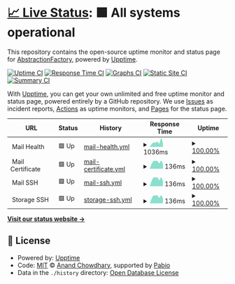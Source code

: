 # [📈 Live Status](https://abstractionfactory.github.io/monitoring): <!--live status--> **🟩 All systems operational**

This repository contains the open-source uptime monitor and status page for [AbstractionFactory](https://abstractionfactory.github.io/monitoring), powered by [Upptime](https://github.com/upptime/upptime).

[![Uptime CI](https://github.com/abstractionfactory/monitoring/workflows/Uptime%20CI/badge.svg)](https://github.com/abstractionfactory/monitoring/actions?query=workflow%3A%22Uptime+CI%22)
[![Response Time CI](https://github.com/abstractionfactory/monitoring/workflows/Response%20Time%20CI/badge.svg)](https://github.com/abstractionfactory/monitoring/actions?query=workflow%3A%22Response+Time+CI%22)
[![Graphs CI](https://github.com/abstractionfactory/monitoring/workflows/Graphs%20CI/badge.svg)](https://github.com/abstractionfactory/monitoring/actions?query=workflow%3A%22Graphs+CI%22)
[![Static Site CI](https://github.com/abstractionfactory/monitoring/workflows/Static%20Site%20CI/badge.svg)](https://github.com/abstractionfactory/monitoring/actions?query=workflow%3A%22Static+Site+CI%22)
[![Summary CI](https://github.com/abstractionfactory/monitoring/workflows/Summary%20CI/badge.svg)](https://github.com/abstractionfactory/monitoring/actions?query=workflow%3A%22Summary+CI%22)

With [Upptime](https://upptime.js.org), you can get your own unlimited and free uptime monitor and status page, powered entirely by a GitHub repository. We use [Issues](https://github.com/abstractionfactory/monitoring/issues) as incident reports, [Actions](https://github.com/abstractionfactory/monitoring/actions) as uptime monitors, and [Pages](https://abstractionfactory.github.io/monitoring) for the status page.

<!--start: status pages-->
<!-- This summary is generated by Upptime (https://github.com/upptime/upptime) -->
<!-- Do not edit this manually, your changes will be overwritten -->
<!-- prettier-ignore -->
| URL | Status | History | Response Time | Uptime |
| --- | ------ | ------- | ------------- | ------ |
| <img alt="" src="https://icons.duckduckgo.com/ip3/null.ico" height="13"> Mail Health | 🟩 Up | [mail-health.yml](https://github.com/abstractionfactory/monitoring/commits/HEAD/history/mail-health.yml) | <details><summary><img alt="Response time graph" src="./graphs/mail-health/response-time-week.png" height="20"> 1036ms</summary><br><a href="https://abstractionfactory.github.io/monitoring/history/mail-health"><img alt="Response time 876" src="https://img.shields.io/endpoint?url=https%3A%2F%2Fraw.githubusercontent.com%2Fabstractionfactory%2Fmonitoring%2FHEAD%2Fapi%2Fmail-health%2Fresponse-time.json"></a><br><a href="https://abstractionfactory.github.io/monitoring/history/mail-health"><img alt="24-hour response time 757" src="https://img.shields.io/endpoint?url=https%3A%2F%2Fraw.githubusercontent.com%2Fabstractionfactory%2Fmonitoring%2FHEAD%2Fapi%2Fmail-health%2Fresponse-time-day.json"></a><br><a href="https://abstractionfactory.github.io/monitoring/history/mail-health"><img alt="7-day response time 1036" src="https://img.shields.io/endpoint?url=https%3A%2F%2Fraw.githubusercontent.com%2Fabstractionfactory%2Fmonitoring%2FHEAD%2Fapi%2Fmail-health%2Fresponse-time-week.json"></a><br><a href="https://abstractionfactory.github.io/monitoring/history/mail-health"><img alt="30-day response time 876" src="https://img.shields.io/endpoint?url=https%3A%2F%2Fraw.githubusercontent.com%2Fabstractionfactory%2Fmonitoring%2FHEAD%2Fapi%2Fmail-health%2Fresponse-time-month.json"></a><br><a href="https://abstractionfactory.github.io/monitoring/history/mail-health"><img alt="1-year response time 876" src="https://img.shields.io/endpoint?url=https%3A%2F%2Fraw.githubusercontent.com%2Fabstractionfactory%2Fmonitoring%2FHEAD%2Fapi%2Fmail-health%2Fresponse-time-year.json"></a></details> | <details><summary><a href="https://abstractionfactory.github.io/monitoring/history/mail-health">100.00%</a></summary><a href="https://abstractionfactory.github.io/monitoring/history/mail-health"><img alt="All-time uptime 100.00%" src="https://img.shields.io/endpoint?url=https%3A%2F%2Fraw.githubusercontent.com%2Fabstractionfactory%2Fmonitoring%2FHEAD%2Fapi%2Fmail-health%2Fuptime.json"></a><br><a href="https://abstractionfactory.github.io/monitoring/history/mail-health"><img alt="24-hour uptime 100.00%" src="https://img.shields.io/endpoint?url=https%3A%2F%2Fraw.githubusercontent.com%2Fabstractionfactory%2Fmonitoring%2FHEAD%2Fapi%2Fmail-health%2Fuptime-day.json"></a><br><a href="https://abstractionfactory.github.io/monitoring/history/mail-health"><img alt="7-day uptime 100.00%" src="https://img.shields.io/endpoint?url=https%3A%2F%2Fraw.githubusercontent.com%2Fabstractionfactory%2Fmonitoring%2FHEAD%2Fapi%2Fmail-health%2Fuptime-week.json"></a><br><a href="https://abstractionfactory.github.io/monitoring/history/mail-health"><img alt="30-day uptime 100.00%" src="https://img.shields.io/endpoint?url=https%3A%2F%2Fraw.githubusercontent.com%2Fabstractionfactory%2Fmonitoring%2FHEAD%2Fapi%2Fmail-health%2Fuptime-month.json"></a><br><a href="https://abstractionfactory.github.io/monitoring/history/mail-health"><img alt="1-year uptime 100.00%" src="https://img.shields.io/endpoint?url=https%3A%2F%2Fraw.githubusercontent.com%2Fabstractionfactory%2Fmonitoring%2FHEAD%2Fapi%2Fmail-health%2Fuptime-year.json"></a></details>
| <img alt="" src="https://icons.duckduckgo.com/ip3/null.ico" height="13"> Mail Certificate | 🟩 Up | [mail-certificate.yml](https://github.com/abstractionfactory/monitoring/commits/HEAD/history/mail-certificate.yml) | <details><summary><img alt="Response time graph" src="./graphs/mail-certificate/response-time-week.png" height="20"> 136ms</summary><br><a href="https://abstractionfactory.github.io/monitoring/history/mail-certificate"><img alt="Response time 128" src="https://img.shields.io/endpoint?url=https%3A%2F%2Fraw.githubusercontent.com%2Fabstractionfactory%2Fmonitoring%2FHEAD%2Fapi%2Fmail-certificate%2Fresponse-time.json"></a><br><a href="https://abstractionfactory.github.io/monitoring/history/mail-certificate"><img alt="24-hour response time 109" src="https://img.shields.io/endpoint?url=https%3A%2F%2Fraw.githubusercontent.com%2Fabstractionfactory%2Fmonitoring%2FHEAD%2Fapi%2Fmail-certificate%2Fresponse-time-day.json"></a><br><a href="https://abstractionfactory.github.io/monitoring/history/mail-certificate"><img alt="7-day response time 136" src="https://img.shields.io/endpoint?url=https%3A%2F%2Fraw.githubusercontent.com%2Fabstractionfactory%2Fmonitoring%2FHEAD%2Fapi%2Fmail-certificate%2Fresponse-time-week.json"></a><br><a href="https://abstractionfactory.github.io/monitoring/history/mail-certificate"><img alt="30-day response time 128" src="https://img.shields.io/endpoint?url=https%3A%2F%2Fraw.githubusercontent.com%2Fabstractionfactory%2Fmonitoring%2FHEAD%2Fapi%2Fmail-certificate%2Fresponse-time-month.json"></a><br><a href="https://abstractionfactory.github.io/monitoring/history/mail-certificate"><img alt="1-year response time 128" src="https://img.shields.io/endpoint?url=https%3A%2F%2Fraw.githubusercontent.com%2Fabstractionfactory%2Fmonitoring%2FHEAD%2Fapi%2Fmail-certificate%2Fresponse-time-year.json"></a></details> | <details><summary><a href="https://abstractionfactory.github.io/monitoring/history/mail-certificate">100.00%</a></summary><a href="https://abstractionfactory.github.io/monitoring/history/mail-certificate"><img alt="All-time uptime 100.00%" src="https://img.shields.io/endpoint?url=https%3A%2F%2Fraw.githubusercontent.com%2Fabstractionfactory%2Fmonitoring%2FHEAD%2Fapi%2Fmail-certificate%2Fuptime.json"></a><br><a href="https://abstractionfactory.github.io/monitoring/history/mail-certificate"><img alt="24-hour uptime 100.00%" src="https://img.shields.io/endpoint?url=https%3A%2F%2Fraw.githubusercontent.com%2Fabstractionfactory%2Fmonitoring%2FHEAD%2Fapi%2Fmail-certificate%2Fuptime-day.json"></a><br><a href="https://abstractionfactory.github.io/monitoring/history/mail-certificate"><img alt="7-day uptime 100.00%" src="https://img.shields.io/endpoint?url=https%3A%2F%2Fraw.githubusercontent.com%2Fabstractionfactory%2Fmonitoring%2FHEAD%2Fapi%2Fmail-certificate%2Fuptime-week.json"></a><br><a href="https://abstractionfactory.github.io/monitoring/history/mail-certificate"><img alt="30-day uptime 100.00%" src="https://img.shields.io/endpoint?url=https%3A%2F%2Fraw.githubusercontent.com%2Fabstractionfactory%2Fmonitoring%2FHEAD%2Fapi%2Fmail-certificate%2Fuptime-month.json"></a><br><a href="https://abstractionfactory.github.io/monitoring/history/mail-certificate"><img alt="1-year uptime 100.00%" src="https://img.shields.io/endpoint?url=https%3A%2F%2Fraw.githubusercontent.com%2Fabstractionfactory%2Fmonitoring%2FHEAD%2Fapi%2Fmail-certificate%2Fuptime-year.json"></a></details>
| <img alt="" src="https://icons.duckduckgo.com/ip3/null.ico" height="13"> Mail SSH | 🟩 Up | [mail-ssh.yml](https://github.com/abstractionfactory/monitoring/commits/HEAD/history/mail-ssh.yml) | <details><summary><img alt="Response time graph" src="./graphs/mail-ssh/response-time-week.png" height="20"> 136ms</summary><br><a href="https://abstractionfactory.github.io/monitoring/history/mail-ssh"><img alt="Response time 127" src="https://img.shields.io/endpoint?url=https%3A%2F%2Fraw.githubusercontent.com%2Fabstractionfactory%2Fmonitoring%2FHEAD%2Fapi%2Fmail-ssh%2Fresponse-time.json"></a><br><a href="https://abstractionfactory.github.io/monitoring/history/mail-ssh"><img alt="24-hour response time 110" src="https://img.shields.io/endpoint?url=https%3A%2F%2Fraw.githubusercontent.com%2Fabstractionfactory%2Fmonitoring%2FHEAD%2Fapi%2Fmail-ssh%2Fresponse-time-day.json"></a><br><a href="https://abstractionfactory.github.io/monitoring/history/mail-ssh"><img alt="7-day response time 136" src="https://img.shields.io/endpoint?url=https%3A%2F%2Fraw.githubusercontent.com%2Fabstractionfactory%2Fmonitoring%2FHEAD%2Fapi%2Fmail-ssh%2Fresponse-time-week.json"></a><br><a href="https://abstractionfactory.github.io/monitoring/history/mail-ssh"><img alt="30-day response time 127" src="https://img.shields.io/endpoint?url=https%3A%2F%2Fraw.githubusercontent.com%2Fabstractionfactory%2Fmonitoring%2FHEAD%2Fapi%2Fmail-ssh%2Fresponse-time-month.json"></a><br><a href="https://abstractionfactory.github.io/monitoring/history/mail-ssh"><img alt="1-year response time 127" src="https://img.shields.io/endpoint?url=https%3A%2F%2Fraw.githubusercontent.com%2Fabstractionfactory%2Fmonitoring%2FHEAD%2Fapi%2Fmail-ssh%2Fresponse-time-year.json"></a></details> | <details><summary><a href="https://abstractionfactory.github.io/monitoring/history/mail-ssh">100.00%</a></summary><a href="https://abstractionfactory.github.io/monitoring/history/mail-ssh"><img alt="All-time uptime 100.00%" src="https://img.shields.io/endpoint?url=https%3A%2F%2Fraw.githubusercontent.com%2Fabstractionfactory%2Fmonitoring%2FHEAD%2Fapi%2Fmail-ssh%2Fuptime.json"></a><br><a href="https://abstractionfactory.github.io/monitoring/history/mail-ssh"><img alt="24-hour uptime 100.00%" src="https://img.shields.io/endpoint?url=https%3A%2F%2Fraw.githubusercontent.com%2Fabstractionfactory%2Fmonitoring%2FHEAD%2Fapi%2Fmail-ssh%2Fuptime-day.json"></a><br><a href="https://abstractionfactory.github.io/monitoring/history/mail-ssh"><img alt="7-day uptime 100.00%" src="https://img.shields.io/endpoint?url=https%3A%2F%2Fraw.githubusercontent.com%2Fabstractionfactory%2Fmonitoring%2FHEAD%2Fapi%2Fmail-ssh%2Fuptime-week.json"></a><br><a href="https://abstractionfactory.github.io/monitoring/history/mail-ssh"><img alt="30-day uptime 100.00%" src="https://img.shields.io/endpoint?url=https%3A%2F%2Fraw.githubusercontent.com%2Fabstractionfactory%2Fmonitoring%2FHEAD%2Fapi%2Fmail-ssh%2Fuptime-month.json"></a><br><a href="https://abstractionfactory.github.io/monitoring/history/mail-ssh"><img alt="1-year uptime 100.00%" src="https://img.shields.io/endpoint?url=https%3A%2F%2Fraw.githubusercontent.com%2Fabstractionfactory%2Fmonitoring%2FHEAD%2Fapi%2Fmail-ssh%2Fuptime-year.json"></a></details>
| <img alt="" src="https://icons.duckduckgo.com/ip3/null.ico" height="13"> Storage SSH | 🟩 Up | [storage-ssh.yml](https://github.com/abstractionfactory/monitoring/commits/HEAD/history/storage-ssh.yml) | <details><summary><img alt="Response time graph" src="./graphs/storage-ssh/response-time-week.png" height="20"> 136ms</summary><br><a href="https://abstractionfactory.github.io/monitoring/history/storage-ssh"><img alt="Response time 129" src="https://img.shields.io/endpoint?url=https%3A%2F%2Fraw.githubusercontent.com%2Fabstractionfactory%2Fmonitoring%2FHEAD%2Fapi%2Fstorage-ssh%2Fresponse-time.json"></a><br><a href="https://abstractionfactory.github.io/monitoring/history/storage-ssh"><img alt="24-hour response time 110" src="https://img.shields.io/endpoint?url=https%3A%2F%2Fraw.githubusercontent.com%2Fabstractionfactory%2Fmonitoring%2FHEAD%2Fapi%2Fstorage-ssh%2Fresponse-time-day.json"></a><br><a href="https://abstractionfactory.github.io/monitoring/history/storage-ssh"><img alt="7-day response time 136" src="https://img.shields.io/endpoint?url=https%3A%2F%2Fraw.githubusercontent.com%2Fabstractionfactory%2Fmonitoring%2FHEAD%2Fapi%2Fstorage-ssh%2Fresponse-time-week.json"></a><br><a href="https://abstractionfactory.github.io/monitoring/history/storage-ssh"><img alt="30-day response time 129" src="https://img.shields.io/endpoint?url=https%3A%2F%2Fraw.githubusercontent.com%2Fabstractionfactory%2Fmonitoring%2FHEAD%2Fapi%2Fstorage-ssh%2Fresponse-time-month.json"></a><br><a href="https://abstractionfactory.github.io/monitoring/history/storage-ssh"><img alt="1-year response time 129" src="https://img.shields.io/endpoint?url=https%3A%2F%2Fraw.githubusercontent.com%2Fabstractionfactory%2Fmonitoring%2FHEAD%2Fapi%2Fstorage-ssh%2Fresponse-time-year.json"></a></details> | <details><summary><a href="https://abstractionfactory.github.io/monitoring/history/storage-ssh">100.00%</a></summary><a href="https://abstractionfactory.github.io/monitoring/history/storage-ssh"><img alt="All-time uptime 100.00%" src="https://img.shields.io/endpoint?url=https%3A%2F%2Fraw.githubusercontent.com%2Fabstractionfactory%2Fmonitoring%2FHEAD%2Fapi%2Fstorage-ssh%2Fuptime.json"></a><br><a href="https://abstractionfactory.github.io/monitoring/history/storage-ssh"><img alt="24-hour uptime 100.00%" src="https://img.shields.io/endpoint?url=https%3A%2F%2Fraw.githubusercontent.com%2Fabstractionfactory%2Fmonitoring%2FHEAD%2Fapi%2Fstorage-ssh%2Fuptime-day.json"></a><br><a href="https://abstractionfactory.github.io/monitoring/history/storage-ssh"><img alt="7-day uptime 100.00%" src="https://img.shields.io/endpoint?url=https%3A%2F%2Fraw.githubusercontent.com%2Fabstractionfactory%2Fmonitoring%2FHEAD%2Fapi%2Fstorage-ssh%2Fuptime-week.json"></a><br><a href="https://abstractionfactory.github.io/monitoring/history/storage-ssh"><img alt="30-day uptime 100.00%" src="https://img.shields.io/endpoint?url=https%3A%2F%2Fraw.githubusercontent.com%2Fabstractionfactory%2Fmonitoring%2FHEAD%2Fapi%2Fstorage-ssh%2Fuptime-month.json"></a><br><a href="https://abstractionfactory.github.io/monitoring/history/storage-ssh"><img alt="1-year uptime 100.00%" src="https://img.shields.io/endpoint?url=https%3A%2F%2Fraw.githubusercontent.com%2Fabstractionfactory%2Fmonitoring%2FHEAD%2Fapi%2Fstorage-ssh%2Fuptime-year.json"></a></details>

<!--end: status pages-->

[**Visit our status website →**](https://abstractionfactory.github.io/monitoring)

## 📄 License

- Powered by: [Upptime](https://github.com/upptime/upptime)
- Code: [MIT](./LICENSE) © [Anand Chowdhary](https://anandchowdhary.com), supported by [Pabio](https://pabio.com)
- Data in the `./history` directory: [Open Database License](https://opendatacommons.org/licenses/odbl/1-0/)
